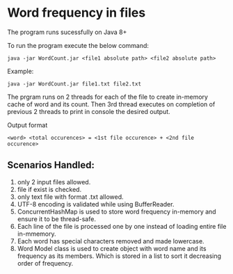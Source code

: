 # Word frequency in files

The program runs sucessfully on Java 8+

To run the program execute the below command:
```
java -jar WordCount.jar <file1 absolute path> <file2 absolute path>
```
Example: 
```
java -jar WordCount.jar file1.txt file2.txt
```

The prgram runs on 2 threads for each of the file to create in-memory cache of word and its count.
Then 3rd thread executes on completion of previous 2 threads to print in console the desired output.

Output format
```
<word> <total occurences> = <1st file occurence> + <2nd file occurence>
```

## Scenarios Handled:
1. only 2 input files allowed.
2. file if exist is checked.
3. only text file with format .txt allowed.
4. UTF-8 encoding is validated while using BufferReader.
5. ConcurrentHashMap is used to store word frequency in-memory and ensure it to be thread-safe.
6. Each line of the file is processed one by one instead of loading entire file in-mmemory.
7. Each word has special characters removed and made lowercase.
8. Word Model class is used to create object with word name and its frequency as its members. Which is stored in a list to sort it
   decreasing order of frequency.
